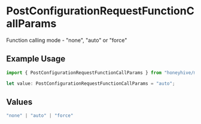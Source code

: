 # PostConfigurationRequestFunctionCallParams

Function calling mode - "none", "auto" or "force"

## Example Usage

```typescript
import { PostConfigurationRequestFunctionCallParams } from "honeyhive/models/components";

let value: PostConfigurationRequestFunctionCallParams = "auto";
```

## Values

```typescript
"none" | "auto" | "force"
```